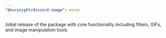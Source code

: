 ```yaml
---
"@norysight/discord-image": minor
---
```


Initial release of the package with core functionality including filters, GIFs, and image manipulation tools. 